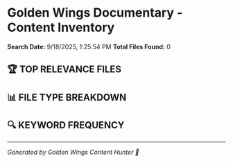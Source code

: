 # Golden Wings Documentary - Content Inventory

**Search Date:** 9/18/2025, 1:25:54 PM
**Total Files Found:** 0

## 🏆 TOP RELEVANCE FILES



## 📊 FILE TYPE BREAKDOWN



## 🔍 KEYWORD FREQUENCY



---
*Generated by Golden Wings Content Hunter 🛫*

